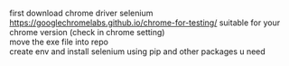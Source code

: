 first download chrome driver selenium https://googlechromelabs.github.io/chrome-for-testing/ suitable for your chrome version (check in chrome setting)<br>
move the exe file into repo <br>
create env and install selenium using pip and other packages u need  
